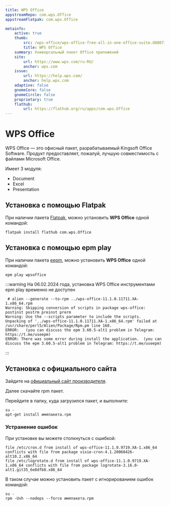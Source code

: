 ```yaml
---
title: WPS Office
appstreamRepo: com.wps.Office
appstreamFlatpak: com.wps.Office

metainfo:
    active: true
    thumb:
        src: /wps-office/wps-office-free-all-in-one-office-suite.d880717.png
        title: WPS Office
    summary: Универсальный пакет Office приложений
    site:
        url: https://www.wps.com/ru-RU/
        anchor: wps.com
    issue: 
        url: https://help.wps.com/
        anchor: help.wps.com
    adaptive: false
    gnomeCore: false
    gnomeCircle: false
    proprietary: true
    flathub:
        url: https://flathub.org/ru/apps/com.wps.Office
---
```


# WPS Office

WPS Office — это офисный пакет, разрабатываемый Kingsoft Office Software. Продукт предоставляет, пожалуй, лучшую совместимость с файлами Microsoft Office.

Имеет 3 модуля:
- Document
- Excel
- Presentation

## Установка с помощью Flatpak <Badge type="danger" text="Неофициальная сборка" /> <Badge type="warning" text="Устаревшая версия" />

При наличии пакета [Flatpak](/flatpak), можно установить **WPS Office** одной командой:

```shell
flatpak install flathub com.wps.Office
```

<!--@include: ./parts/install/software-flatpak.md-->

## Установка с помощью epm play <Badge type="danger" text="Неофициальная сборка" /> <Badge type="warning" text="Временно сломано" />

При наличии пакета [eepm](/epm), можно установить **WPS Office** одной командой:

```shell
epm play wpsoffice
```

:::warning 
На 06.02.2024 года, установка WPS Office инструментами epm play временно не доступен

```shell
 # alien --generate --to-rpm ../wps-office-11.1.0.11711.XA-1.x86_64.rpm
Warning: Skipping conversion of scripts in package wps-office: postinst postrm preinst prerm
Warning: Use the --scripts parameter to include the scripts.
Unpacking of '../wps-office-11.1.0.11711.XA-1.x86_64.rpm' failed at /usr/share/perl5/Alien/Package/Rpm.pm line 168.
ERROR:   (you can discuss the epm 3.60.5-alt1 problem in Telegram: https://t.me/useepm)
ERROR: There was some error during install the application.  (you can discuss the epm 3.60.5-alt1 problem in Telegram: https://t.me/useepm)
```
:::

## Установка с официального сайта
Зайдите на [официальный сайт производителя](https://www.wps.com/).

Далее скачайте rpm пакет.

Перейдите в папку, куда загрузился пакет, и выполните:

```shell
su -
apt-get install имяпакета.rpm
```

### Устранение ошибок

При установке вы можете столкнуться с ошибкой:

```
file /etc/cron.d from install of wps-office-11.1.0.9719.XA-1.x86_64 conflicts with file from package vixie-cron-4.1.20060426-alt10.2.x86_64
file /etc/logrotate.d from install of wps-office-11.1.0.9719.XA-1.x86_64 conflicts with file from package logrotate-3.16.0-alt1.git35_6e8dfb8.x86_64
```

В таком случае можно установить пакет с игнорированием ошибок командой:

```shell
su -
rpm -Uvh --nodeps --force имяпакета.rpm
```